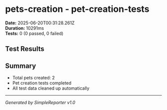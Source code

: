 # pets-creation - pet-creation-tests

**Date:** 2025-06-20T00:31:28.261Z  
**Duration:** 10291ms  
**Tests:** 0 (0 passed, 0 failed)

## Test Results



## Summary

- Total pets created: 2
- Pet creation tests completed
- All test data cleaned up automatically

---
*Generated by SimpleReporter v1.0*

